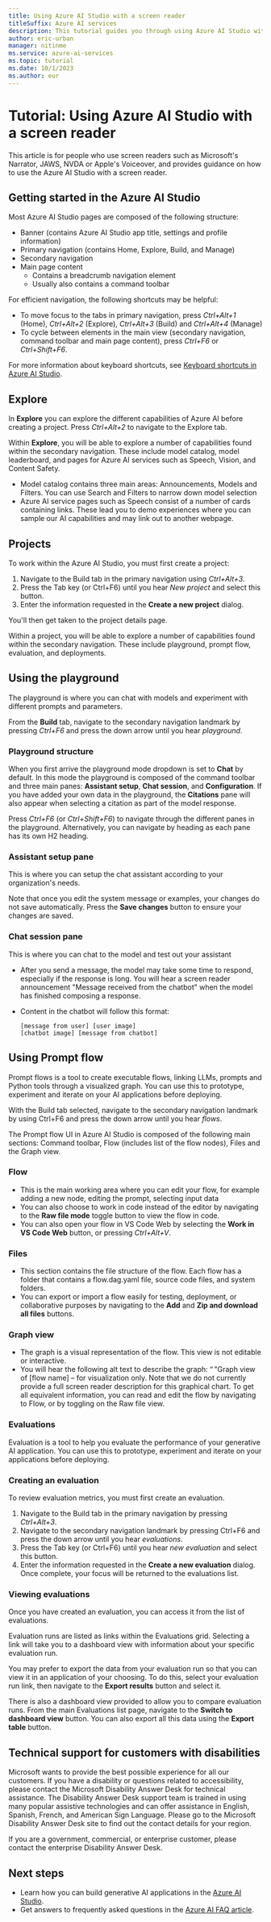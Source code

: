 ```yaml
---
title: Using Azure AI Studio with a screen reader
titleSuffix: Azure AI services
description: This tutorial guides you through using Azure AI Studio with a screen reader.
author: eric-urban
manager: nitinme
ms.service: azure-ai-services
ms.topic: tutorial
ms.date: 10/1/2023
ms.author: eur
---
```


# Tutorial: Using Azure AI Studio with a screen reader

This article is for people who use screen readers such as Microsoft's Narrator, JAWS, NVDA or Apple's Voiceover, and provides guidance on how to use the Azure AI Studio with a screen reader.   

## Getting started in the Azure AI Studio 

Most Azure AI Studio pages are composed of the following structure: 

- Banner (contains Azure AI Studio app title, settings and profile information) 
- Primary navigation (contains Home, Explore, Build, and Manage) 
- Secondary navigation 
- Main page content 
    - Contains a breadcrumb navigation element 
    - Usually also contains a command toolbar 

For efficient navigation, the following shortcuts may be helpful: 
- To move focus to the tabs in primary navigation, press *Ctrl+Alt+1* (Home), *Ctrl+Alt+2* (Explore), *Ctrl+Alt+3* (Build) and *Ctrl+Alt+4* (Manage) 
- To cycle between elements in the main view (secondary navigation, command toolbar and main page content), press *Ctrl+F6* or *Ctrl+Shift+F6*.

For more information about keyboard shortcuts, see [Keyboard shortcuts in Azure AI Studio](../reference/keyboard-shortcuts.md).

## Explore 

In **Explore** you can explore the different capabilities of Azure AI before creating a project. Press *Ctrl+Alt+2* to navigate to the Explore tab. 

Within **Explore**, you will be able to explore a number of capabilities found within the secondary navigation. These include model catalog, model leaderboard, and pages for Azure AI services such as Speech, Vision, and Content Safety. 
- Model catalog contains three main areas: Announcements, Models and Filters. You can use Search and Filters to narrow down model selection 
- Azure AI service pages such as Speech consist of a number of cards containing links. These lead you to demo experiences where you can sample our AI capabilities and may link out to another webpage. 

## Projects 

To work within the Azure AI Studio, you must first create a project: 
1. Navigate to the Build tab in the primary navigation using *Ctrl+Alt+3*. 
1. Press the Tab key (or Ctrl+F6) until you hear *New project* and select this button.  
1. Enter the information requested in the **Create a new project** dialog.  

You'll then get taken to the project details page. 

Within a project, you will be able to explore a number of capabilities found within the secondary navigation. These include playground, prompt flow, evaluation, and deployments. 

## Using the playground 

The playground is where you can chat with models and experiment with different prompts and parameters.  

From the **Build** tab, navigate to the secondary navigation landmark by pressing *Ctrl+F6* and press the down arrow until you hear *playground*.  

### Playground structure 

When you first arrive the playground mode dropdown is set to **Chat** by default. In this mode the playground is composed of the command toolbar and three main panes: **Assistant setup**, **Chat session**, and **Configuration**. If you have added your own data in the playground, the **Citations** pane will also appear when selecting a citation as part of the model response. 

Press *Ctrl+F6* (or *Ctrl+Shift+F6*) to navigate through the different panes in the playground. Alternatively, you can navigate by heading as each pane has its own H2 heading. 

### Assistant setup pane 

This is where you can setup the chat assistant according to your organization's needs. 

Note that once you edit the system message or examples, your changes do not save automatically. Press the **Save changes** button to ensure your changes are saved. 

### Chat session pane  

This is where you can chat to the model and test out your assistant 
- After you send a message, the model may take some time to respond, especially if the response is long. You will hear a screen reader announcement "Message received from the chatbot" when the model has finished composing a response.  
- Content in the chatbot will follow this format: 

    ```
    [message from user] [user image] 
    [chatbot image] [message from chatbot] 
    ```


## Using Prompt flow 

Prompt flows is a tool to create executable flows, linking LLMs, prompts and Python tools through a visualized graph. You can use this to prototype, experiment and iterate on your AI applications before deploying.  

With the Build tab selected, navigate to the secondary navigation landmark by using Ctrl+F6 and press the down arrow until you hear *flows*.  

The Prompt flow UI in Azure AI Studio is composed of the following main sections: Command toolbar, Flow (includes list of the flow nodes), Files and the Graph view. 


### Flow 

- This is the main working area where you can edit your flow, for example adding a new node, editing the prompt, selecting input data 
- You can also choose to work in code instead of the editor by navigating to the **Raw file mode** toggle button to view the flow in code. 
- You can also open your flow in VS Code Web by selecting the **Work in VS Code Web** button, or pressing *Ctrl+Alt+V*.  

### Files 

- This section contains the file structure of the flow. Each flow has a folder that contains a flow.dag.yaml file, source code files, and system folders.  
- You can export or import a flow easily for testing, deployment, or collaborative purposes by navigating to the **Add** and **Zip and download all files** buttons.

### Graph view 

- The graph is a visual representation of the flow. This view is not editable or interactive. 
- You will hear the following alt text to describe the graph: “ "Graph view of [flow name] – for visualization only. Note that we do not currently provide a full screen reader description for this graphical chart. To get all equivalent information, you can read and edit the flow by navigating to Flow, or by toggling on the Raw file view.  

 
### Evaluations  

Evaluation is a tool to help you evaluate the performance of your generative AI application. You can use this to prototype, experiment and iterate on your applications before deploying.

### Creating an evaluation 

To review evaluation metrics, you must first create an evaluation.  

1. Navigate to the Build tab in the primary navigation by pressing *Ctrl+Alt+3*.
1. Navigate to the secondary navigation landmark by pressing Ctrl+F6 and press the down arrow until you hear *evaluations*.
1. Press the Tab key (or Ctrl+F6) until you hear *new evaluation* and select this button.  
1. Enter the information requested in the **Create a new evaluation** dialog. Once complete, your focus will be returned to the evaluations list. 

### Viewing evaluations 

Once you have created an evaluation, you can access it from the list of evaluations.  

Evaluation runs are listed as links within the Evaluations grid. Selecting a link will take you to a dashboard view with information about your specific evaluation run. 

You may prefer to export the data from your evaluation run so that you can view it in an application of your choosing. To do this, select your evaluation run link, then navigate to the **Export results** button and select it. 

There is also a dashboard view provided to allow you to compare evaluation runs. From the main Evaluations list page, navigate to the **Switch to dashboard view** button. You can also export all this data using the **Export table** button. 

 
## Technical support for customers with disabilities 

Microsoft wants to provide the best possible experience for all our customers. If you have a disability or questions related to accessibility, please contact the Microsoft Disability Answer Desk for technical assistance. The Disability Answer Desk support team is trained in using many popular assistive technologies and can offer assistance in English, Spanish, French, and American Sign Language. Please go to the Microsoft Disability Answer Desk site to find out the contact details for your region. 

If you are a government, commercial, or enterprise customer, please contact the enterprise Disability Answer Desk. 

## Next steps
* Learn how you can build generative AI applications in the [Azure AI Studio](../what-is-ai-studio.md).
* Get answers to frequently asked questions in the [Azure AI FAQ article](../what-is-ai-studio.md).

